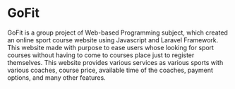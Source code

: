 # GoFit
GoFit is a group project of Web-based Programming subject, which created an online sport course website using Javascript and Laravel Framework. This website made with purpose to ease users whose looking for sport courses without having to come to courses place just to register themselves. This website provides various services as various sports with various coaches, course price, available time of the coaches, payment options, and many other features. 
